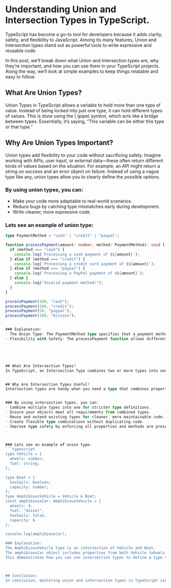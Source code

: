 # Understanding Union and Intersection Types in     TypeScript.

TypeScript has become a go-to tool for developers because it adds clarity, safety, and flexibility to JavaScript. Among its many features, Union and Intersection types stand out as powerful tools to write expressive and reusable code.

In this post, we’ll break down what Union and Intersection types are, why they’re important, and how you can use them in your TypeScript projects. Along the way, we’ll look at simple examples to keep things relatable and easy to follow.



## What Are Union Types?
Union Types in TypeScript allows a variable to hold more than one type of value. Instead of being locked into just one type, it can hold different types of values. This is done using the | (pipe) symbol, which acts like a bridge between types. Essentially, it’s saying, “This variable can be either this type or that type.”


## Why Are Union Types Important?
Union types add flexibility to your code without sacrificing safety. Imagine working with APIs, user input, or external data—these often return different kinds of values based on the situation. For example, an API might return a string on success and an error object on failure. Instead of using a vague type like any, union types allow you to clearly define the possible options.


### By using union types, you can:
- Make your code more adaptable to real-world scenarios.
- Reduce bugs by catching type mismatches early during development.
- Write cleaner, more expressive code.


### Lets see an example of union type:
```typescript
type PaymentMethod = "cash" | "credit" | "paypal";

function processPayment(amount: number, method: PaymentMethod): void {
  if (method === "cash") {
    console.log(`Processing a cash payment of $${amount}`);
  } else if (method === "credit") {
    console.log(`Processing a credit card payment of $${amount}`);
  } else if (method === "paypal") {
    console.log(`Processing a PayPal payment of $${amount}`);
  } else {
    console.log("Invalid payment method!");
  }
}

processPayment(100, "cash"); 
processPayment(200, "credit"); 
processPayment(50, "paypal"); 
processPayment(100, "bitcoin"); 


### Explanation:
- The Union Type: The PaymentMethod type specifies that a payment method can only be "cash", "credit", or "paypal". Any other value will throw an error.
- Flexibility with Safety: The processPayment function allows different payment methods while ensuring you can’t accidentally pass an invalid method like "bitcoin".





## What Are Intersection Types?
In TypeScript, an Intersection Type combines two or more types into one. Unlike union types, which let a variable be one type or another, an intersection type means the variable must include all the features of the combined types.


## Why Are Intersection Types Useful?
Intersection types are handy when you need a type that combines properties from different types or interfaces. They make sure the final object includes everything required by all the combined types. This is helpful for creating flexible but strict type definitions that ensure your code works correctly.


### By using intersection types, you can:
- Combine multiple types into one for stricter type definitions.
- Ensure your objects meet all requirements from combined types.
- Reuse and extend existing types for cleaner, more maintainable code.
- Create flexible type combinations without duplicating code.
- Improve type safety by enforcing all properties and methods are present.



### Lets see an example of union type:
```typescript
type Vehicle = {
  wheels: number;
  fuel: string;
};

type Boat = {
  hasSails: boolean;
  capacity: number;
};
type AmphibiousVehicle = Vehicle & Boat;
const amphibiousCar: AmphibiousVehicle = {
  wheels: 4,
  fuel: "diesel",
  hasSails: false,
  capacity: 6
};

console.log(amphibiousCar);

### Explanation:
The AmphibiousVehicle type is an intersection of Vehicle and Boat.
The amphibiousCar object includes properties from both Vehicle (wheels and fuel) and Boat (hasSails and capacity).
This demonstrates how you can use intersection types to define a type that combines features from two distinct categories, ensuring the object adheres to both.



## Conclusion:
In conclusion, mastering union and intersection types in TypeScript isn't just about writing flexible code—it's about crafting solutions that adapt to real-world needs. These tools empower you to handle diverse scenarios, ensuring your applications are both robust and maintainable.